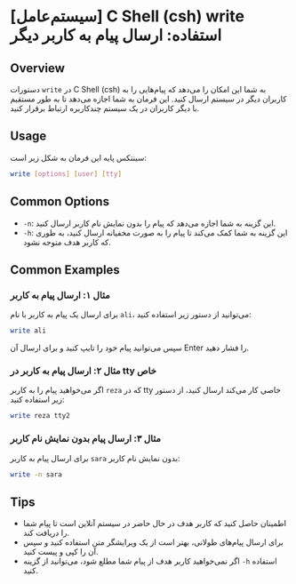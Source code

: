 # [سیستم‌عامل] C Shell (csh) write استفاده: ارسال پیام به کاربر دیگر

## Overview
دستورات `write` در C Shell (csh) به شما این امکان را می‌دهد که پیام‌هایی را به کاربران دیگر در سیستم ارسال کنید. این فرمان به شما اجازه می‌دهد تا به طور مستقیم با دیگر کاربران در یک سیستم چندکاربره ارتباط برقرار کنید.

## Usage
سینتکس پایه این فرمان به شکل زیر است:

```bash
write [options] [user] [tty]
```

## Common Options
- `-n`: این گزینه به شما اجازه می‌دهد که پیام را بدون نمایش نام کاربر ارسال کنید.
- `-h`: این گزینه به شما کمک می‌کند تا پیام را به صورت مخفیانه ارسال کنید، به طوری که کاربر هدف متوجه نشود.

## Common Examples
### مثال ۱: ارسال پیام به کاربر
برای ارسال یک پیام به کاربر با نام `ali`، می‌توانید از دستور زیر استفاده کنید:

```bash
write ali
```
سپس می‌توانید پیام خود را تایپ کنید و برای ارسال آن Enter را فشار دهید.

### مثال ۲: ارسال پیام به کاربر در tty خاص
اگر می‌خواهید پیام را به کاربر `reza` که در tty خاصی کار می‌کند ارسال کنید، از دستور زیر استفاده کنید:

```bash
write reza tty2
```

### مثال ۳: ارسال پیام بدون نمایش نام کاربر
برای ارسال پیام به کاربر `sara` بدون نمایش نام کاربر:

```bash
write -n sara
```

## Tips
- اطمینان حاصل کنید که کاربر هدف در حال حاضر در سیستم آنلاین است تا پیام شما را دریافت کند.
- برای ارسال پیام‌های طولانی، بهتر است از یک ویرایشگر متن استفاده کنید و سپس آن را کپی و پیست کنید.
- اگر نمی‌خواهید کاربر هدف از پیام شما مطلع شود، می‌توانید از گزینه `-h` استفاده کنید.